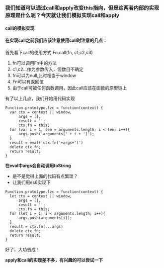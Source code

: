 ### 我们知道可以通过call和apply改变this指向，但是这两者内部的实现原理是什么呢？今天就让我们模拟实现call和apply
#### call的模拟实现
#### 在实现call之前我们应该注意使用call时注意的几点：
首先看下call的使用方式 Fn.call(fn, c1,c2,c3)
1. fn可以调用Fn中的方法
2. c1,c2...作为参数传入，但数目不确定
3. fn可以为null,此时相当于window
4. Fn可以有返回值
5. 由于call可被任何函数调用，因此call应该在函数的原型链上

有了以上几点，我们开始用代码实现
```
Function.prototype.lzc = function(context) {
  var ctx = context || window,
      args = [],
      result = '';
      ctx.fn = this;
  for (var i = 1, len = arguments.length; i < len; i++){
      args.push('arguments[' + i + ']');
  }
  result = eval('ctx.fn('+args+')')
  delete ctx.fn;
  return result;
}
```
**在eval中args会自动调用toString**

- 是不是觉得上面的代码有点繁琐？
- 让我们用es6实现下
```
Function.prototype.lzc = function(context) {
  let ctx = context || window,
      args = [],
      result = '';
      ctx.fn = this;
  for (let i = 1; i < arguments.length; i++){
      args.push(arguments[i]);
  }
  result = ctx.fn(...args)
  delete ctx.fn;
  return result;
}
```
好了，大功告成！

**apply和call的实现差不多，有兴趣的可以尝试一下**